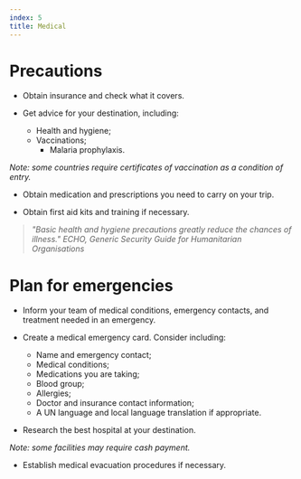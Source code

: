 ```yaml
---
index: 5
title: Medical
---
```

# Precautions

* Obtain insurance and check what it covers.

*   Get advice for your destination, including: 

	* 	Health and hygiene;
	* 	Vaccinations;
        * 	Malaria prophylaxis.
        
*Note: some countries require certificates of vaccination as a condition of entry.*

*   Obtain medication and prescriptions you need to carry on your trip.

*	Obtain first aid kits and training if necessary. 

> *"Basic health and hygiene precautions greatly reduce
the chances of illness." ECHO, Generic Security Guide for Humanitarian Organisations*

# Plan for emergencies 

*   Inform your team of medical conditions, emergency contacts, and treatment needed in an emergency.

*   Create a medical emergency card. Consider including:

	*	Name and emergency contact;
	*	Medical conditions; 
	*	Medications you are taking;
	*	Blood group;
	*	Allergies; 
	*	Doctor and insurance contact information;
    *	A UN language and local language translation if appropriate. 

*	Research the best hospital at your destination.

*Note: some facilities may require cash payment.*

*	Establish medical evacuation procedures if necessary.